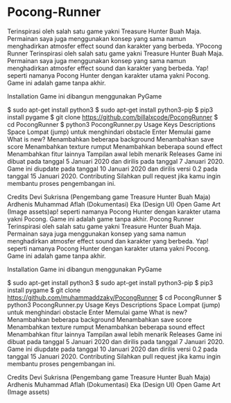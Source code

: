 # Pocong-Runner
Terinspirasi oleh salah satu game yakni Treasure Hunter Buah Maja. Permainan saya juga menggunakan konsep yang sama namun menghadirkan atmosfer effect sound dan karakter yang berbeda. YPocong Runner
Terinspirasi oleh salah satu game yakni Treasure Hunter Buah Maja. Permainan saya juga menggunakan konsep yang sama namun menghadirkan atmosfer effect sound dan karakter yang berbeda. Yap! seperti namanya Pocong Hunter dengan karakter utama yakni Pocong. Game ini adalah game tanpa akhir.

Installation
Game ini dibangun menggunakan PyGame

$ sudo apt-get install python3
$ sudo apt-get install python3-pip
$ pip3 install pygame
$ git clone https://github.com/billalxcode/PocongRunner
$ cd PocongRunner
$ python3 PocongRunner.py
Usage
Keys	Descriptions
Space	Lompat (jump) untuk menghindari obstacle
Enter	Memulai game
What is new?
Menambahkan beberapa background
Menambahkan save score
Menambahkan texture rumput
Menambahkan beberapa sound effect
Menambahkan fitur lainnya
Tampilan awal lebih menarik
Releases
Game ini dibuat pada tanggal 5 Januari 2020 dan dirilis pada tanggal 7 Januari 2020.
Game ini diupdate pada tanggal 10 Januari 2020 dan dirilis versi 0.2 pada tanggal 15 Januari 2020.
Contributing
Silahkan pull request jika kamu ingin membantu proses pengembangan ini.

Credits
Devi Sukrisna (Pengembang game Treasure Hunter Buah Maja)
Ardhenis Muhammad Aflah (Dokumentasi)
Eka (Design UI)
Open Game Art (Image assets)ap! seperti namanya Pocong Hunter dengan karakter utama yakni Pocong. Game ini adalah game tanpa akhir.
Pocong Runner
Terinspirasi oleh salah satu game yakni Treasure Hunter Buah Maja. Permainan saya juga menggunakan konsep yang sama namun menghadirkan atmosfer effect sound dan karakter yang berbeda. Yap! seperti namanya Pocong Hunter dengan karakter utama yakni Pocong. Game ini adalah game tanpa akhir.

Installation
Game ini dibangun menggunakan PyGame

$ sudo apt-get install python3
$ sudo apt-get install python3-pip
$ pip3 install pygame
$ git clone https://github.com/muhammaddzaky/PocongRunner
$ cd PocongRunner
$ python3 PocongRunner.py
Usage
Keys	Descriptions
Space	Lompat (jump) untuk menghindari obstacle
Enter	Memulai game
What is new?
Menambahkan beberapa background
Menambahkan save score
Menambahkan texture rumput
Menambahkan beberapa sound effect
Menambahkan fitur lainnya
Tampilan awal lebih menarik
Releases
Game ini dibuat pada tanggal 5 Januari 2020 dan dirilis pada tanggal 7 Januari 2020.
Game ini diupdate pada tanggal 10 Januari 2020 dan dirilis versi 0.2 pada tanggal 15 Januari 2020.
Contributing
Silahkan pull request jika kamu ingin membantu proses pengembangan ini.

Credits
Devi Sukrisna (Pengembang game Treasure Hunter Buah Maja)
Ardhenis Muhammad Aflah (Dokumentasi)
Eka (Design UI)
Open Game Art (Image assets)
